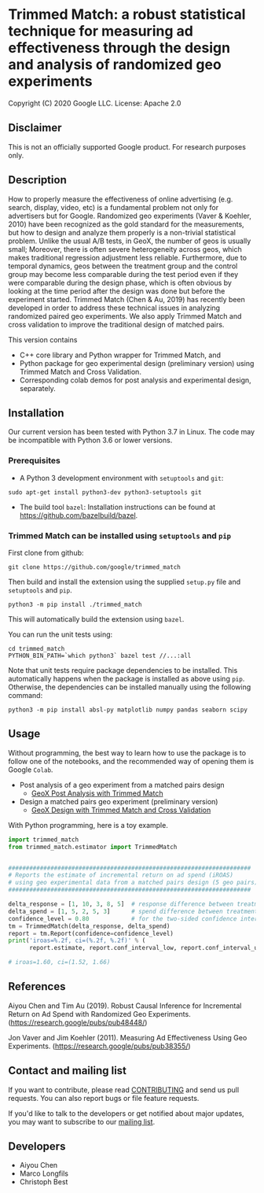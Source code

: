 # Trimmed Match: a robust statistical technique for measuring ad effectiveness through the design and analysis of randomized geo experiments

Copyright (C) 2020 Google LLC. License: Apache 2.0

## Disclaimer

This is not an officially supported Google product. For research purposes only.

## Description

How to properly measure the effectiveness of online advertising (e.g. search, display, video, etc) is a fundamental problem not only for advertisers but for Google. Randomized geo experiments (Vaver & Koehler, 2010) have been recognized as the gold standard for the measurements, but how to design and analyze them properly is a non-trivial statistical problem. Unlike the usual A/B tests, in GeoX, the number of geos is usually small; Moreover, there is often severe heterogeneity across geos, which makes traditional regression adjustment less reliable. Furthermore, due to temporal dynamics, geos between the treatment group and the control group may become less comparable during the test period even if they were comparable during the design phase, which is often obvious by looking at the time period after the design was done but before the experiment started. Trimmed Match (Chen & Au, 2019) has recently been developed in order to address these technical issues in analyzing randomized paired geo experiments. We also apply Trimmed Match and cross validation to improve the traditional design of matched pairs.

This version contains

  * C++ core library and Python wrapper for Trimmed Match, and
  * Python package for geo experimental design (preliminary version) using Trimmed Match and Cross Validation.
  * Corresponding colab demos for post analysis and experimental design, separately.

## Installation

Our current version has been tested with Python 3.7 in Linux. The code may be incompatible with Python 3.6 or lower versions.

### Prerequisites

  * A Python 3 development environment with `setuptools` and `git`:

  ```
  sudo apt-get install python3-dev python3-setuptools git
  ```

  * The build tool `bazel`: Installation instructions can be found at
  https://github.com/bazelbuild/bazel.

### Trimmed Match can be installed using `setuptools` and `pip`

First clone from github:

```shell
git clone https://github.com/google/trimmed_match
```

Then build and install the extension using the supplied `setup.py` file and `setuptools` and `pip`.

```
python3 -m pip install ./trimmed_match
```

This will automatically build the extension using `bazel`.

You can run the unit tests using:

```
cd trimmed_match
PYTHON_BIN_PATH=`which python3` bazel test //...:all

```
Note that unit tests require package dependencies to be installed.
This automatically happens when the package is installed as above using `pip`.
Otherwise, the dependencies can be installed manually using the following
command:

```
python3 -m pip install absl-py matplotlib numpy pandas seaborn scipy
```

## Usage

Without programming, the best way to learn how to use the package is to follow one of the
notebooks, and the recommended way of opening them is Google `Colab`.

 * Post analysis of a geo experiment from a matched pairs design
    - [GeoX Post Analysis with Trimmed Match](https://colab.sandbox.google.com/github/google/trimmed_match/blob/master/trimmed_match/notebook/post_analysis_colab_for_trimmed_match.ipynb)
 * Design a matched pairs geo experiment (preliminary version)
    - [GeoX Design with Trimmed Match and Cross Validation](https://colab.sandbox.google.com/github/google/trimmed_match/blob/master/trimmed_match/notebook/design_colab_for_trimmed_match.ipynb)


With Python programming, here is a toy example.

```python
import trimmed_match
from trimmed_match.estimator import TrimmedMatch


#####################################################################
# Reports the estimate of incremental return on ad spend (iROAS)
# using geo experimental data from a matched pairs design (5 geo pairs)
#####################################################################

delta_response = [1, 10, 3, 8, 5]  # response difference between treatment and control in each geo pair
delta_spend = [1, 5, 2, 5, 3]      # spend difference between treatment and control in each geo pair
confidence_level = 0.80            # for the two-sided confidence interval
tm = TrimmedMatch(delta_response, delta_spend)
report = tm.Report(confidence=confidence_level)
print('iroas=%.2f, ci=(%.2f, %.2f)' % (
      report.estimate, report.conf_interval_low, report.conf_interval_up))

# iroas=1.60, ci=(1.52, 1.66)
```

## References

Aiyou Chen and Tim Au (2019). Robust Causal Inference for Incremental Return on Ad Spend with Randomized Geo Experiments.
(https://research.google/pubs/pub48448/)

Jon Vaver and Jim Koehler (2011). Measuring Ad Effectiveness Using Geo Experiments.
(https://research.google/pubs/pub38355/)


## Contact and mailing list

If you want to contribute, please read [CONTRIBUTING](CONTRIBUTING.md)
and send us pull requests. You can also report bugs or file feature requests.

If you'd like to talk to the developers or get notified about major
updates, you may want to subscribe to our
[mailing list](https://groups.google.com/forum/#!forum/trimmed-match-users).


## Developers

* Aiyou Chen
* Marco Longfils
* Christoph Best

